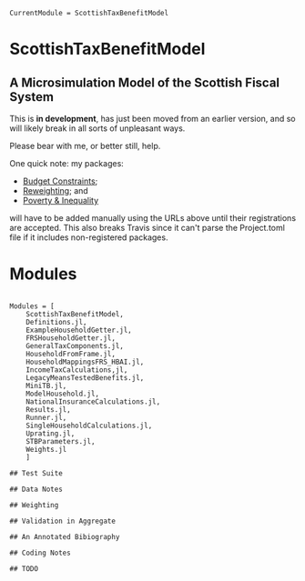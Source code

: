 ```@meta
CurrentModule = ScottishTaxBenefitModel
```

# ScottishTaxBenefitModel

## A  Microsimulation Model of the Scottish Fiscal System

This is **in development**, has just been moved from an earlier version, and so will likely break in all sorts of unpleasant ways.

Please bear with me, or better still, help.

One quick note: my packages:

* [Budget Constraints](https://github.com/grahamstark/BudgetConstraints.jl);
* [Reweighting](https://github.com/grahamstark/SurveyDataWeighting.jl); and
* [Poverty & Inequality](https://github.com/grahamstark/PovertyAndInequalityMeasures.jl)

will have to be added manually using the URLs above until their registrations are accepted. This also breaks Travis since it can't parse the Project.toml file if it includes non-registered packages.

# Modules

```@index
```

```@autodocs
Modules = [
    ScottishTaxBenefitModel,
    Definitions.jl,
    ExampleHouseholdGetter.jl,
    FRSHouseholdGetter.jl,
    GeneralTaxComponents.jl,
    HouseholdFromFrame.jl,
    HouseholdMappingsFRS_HBAI.jl,
    IncomeTaxCalculations,jl,
    LegacyMeansTestedBenefits.jl,
    MiniTB.jl,
    ModelHousehold.jl,
    NationalInsuranceCalculations.jl,
    Results.jl,
    Runner.jl,
    SingleHouseholdCalculations.jl,
    Uprating.jl,
    STBParameters.jl,
    Weights.jl
    ]

## Test Suite 

## Data Notes

## Weighting

## Validation in Aggregate

## An Annotated Bibiography

## Coding Notes

## TODO



